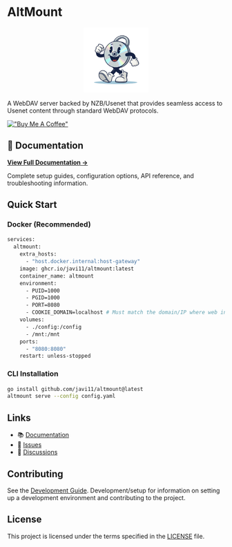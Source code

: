 # AltMount

<p align="center">
  <img src="./docs/static/img/logo.png" alt="AltMount Logo" width="150" height="150" />
</p>

A WebDAV server backed by NZB/Usenet that provides seamless access to Usenet content through standard WebDAV protocols.

[!["Buy Me A Coffee"](https://www.buymeacoffee.com/assets/img/custom_images/orange_img.png)](https://www.buymeacoffee.com/qbt52hh7sjd)

## 📖 Documentation

**[View Full Documentation →](https://javi11.github.io/altmount/)**

Complete setup guides, configuration options, API reference, and troubleshooting information.

## Quick Start

### Docker (Recommended)

```bash
services:
  altmount:
    extra_hosts:
      - "host.docker.internal:host-gateway"
    image: ghcr.io/javi11/altmount:latest
    container_name: altmount
    environment:
      - PUID=1000
      - PGID=1000
      - PORT=8080
      - COOKIE_DOMAIN=localhost # Must match the domain/IP where web interface is accessed
    volumes:
      - ./config:/config
      - /mnt:/mnt
    ports:
      - "8080:8080"
    restart: unless-stopped
```

### CLI Installation

```bash
go install github.com/javi11/altmount@latest
altmount serve --config config.yaml
```

## Links

- 📚 [Documentation](https://altmount.kipsilabs.top)
- 🐛 [Issues](https://github.com/javi11/altmount/issues)
- 💬 [Discussions](https://github.com/javi11/altmount/discussions)

## Contributing

See the [Development Guide](https://altmount.kipsilabs.top/docs/Development/setup). Development/setup for information on setting up a development environment and contributing to the project.

## License

This project is licensed under the terms specified in the [LICENSE](LICENSE) file.
